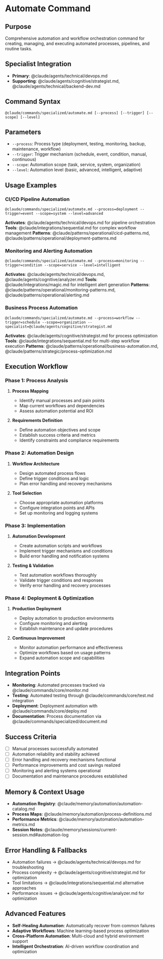 # Automate Command

## Purpose
Comprehensive automation and workflow orchestration command for creating, managing, and executing automated processes, pipelines, and routine tasks.

## Specialist Integration
- **Primary**: @claude/agents/technical/devops.md
- **Supporting**: @claude/agents/cognitive/strategist.md, @claude/agents/technical/backend-dev.md

## Command Syntax
```
@claude/commands/specialized/automate.md [--process] [--trigger] [--scope] [--level]
```

## Parameters
- `--process`: Process type (deployment, testing, monitoring, backup, maintenance, workflow)
- `--trigger`: Trigger mechanism (schedule, event, condition, manual, continuous)
- `--scope`: Automation scope (task, service, system, organization)
- `--level`: Automation level (basic, advanced, intelligent, adaptive)

## Usage Examples

### CI/CD Pipeline Automation
```
@claude/commands/specialized/automate.md --process=deployment --trigger=event --scope=system --level=advanced
```
**Activates**: @claude/agents/technical/devops.md for pipeline orchestration
**Tools**: @claude/integrations/sequential.md for complex workflow management
**Patterns**: @claude/patterns/operational/cicd-patterns.md, @claude/patterns/operational/deployment-patterns.md

### Monitoring and Alerting Automation
```
@claude/commands/specialized/automate.md --process=monitoring --trigger=condition --scope=service --level=intelligent
```
**Activates**: @claude/agents/technical/devops.md, @claude/agents/cognitive/analyzer.md
**Tools**: @claude/integrations/magic.md for intelligent alert generation
**Patterns**: @claude/patterns/operational/monitoring-patterns.md, @claude/patterns/operational/alerting.md

### Business Process Automation
```
@claude/commands/specialized/automate.md --process=workflow --trigger=schedule --scope=organization --specialist=@claude/agents/cognitive/strategist.md
```
**Activates**: @claude/agents/cognitive/strategist.md for process optimization
**Tools**: @claude/integrations/sequential.md for multi-step workflow execution
**Patterns**: @claude/patterns/operational/business-automation.md, @claude/patterns/strategic/process-optimization.md

## Execution Workflow

### Phase 1: Process Analysis
1. **Process Mapping**
   - Identify manual processes and pain points
   - Map current workflows and dependencies
   - Assess automation potential and ROI

2. **Requirements Definition**
   - Define automation objectives and scope
   - Establish success criteria and metrics
   - Identify constraints and compliance requirements

### Phase 2: Automation Design
1. **Workflow Architecture**
   - Design automated process flows
   - Define trigger conditions and logic
   - Plan error handling and recovery mechanisms

2. **Tool Selection**
   - Choose appropriate automation platforms
   - Configure integration points and APIs
   - Set up monitoring and logging systems

### Phase 3: Implementation
1. **Automation Development**
   - Create automation scripts and workflows
   - Implement trigger mechanisms and conditions
   - Build error handling and notification systems

2. **Testing & Validation**
   - Test automation workflows thoroughly
   - Validate trigger conditions and responses
   - Verify error handling and recovery processes

### Phase 4: Deployment & Optimization
1. **Production Deployment**
   - Deploy automation to production environments
   - Configure monitoring and alerting
   - Establish maintenance and update procedures

2. **Continuous Improvement**
   - Monitor automation performance and effectiveness
   - Optimize workflows based on usage patterns
   - Expand automation scope and capabilities

## Integration Points
- **Monitoring**: Automated processes tracked via @claude/commands/core/monitor.md
- **Testing**: Automated testing through @claude/commands/core/test.md integration
- **Deployment**: Deployment automation with @claude/commands/core/deploy.md
- **Documentation**: Process documentation via @claude/commands/specialized/document.md

## Success Criteria
- [ ] Manual processes successfully automated
- [ ] Automation reliability and stability achieved
- [ ] Error handling and recovery mechanisms functional
- [ ] Performance improvements and cost savings realized
- [ ] Monitoring and alerting systems operational
- [ ] Documentation and maintenance procedures established

## Memory & Context Usage
- **Automation Registry**: @claude/memory/automation/automation-catalog.md
- **Process Maps**: @claude/memory/automation/process-definitions.md
- **Performance Metrics**: @claude/memory/automation/automation-metrics.md
- **Session Notes**: @claude/memory/sessions/current-session.md#automation-log

## Error Handling & Fallbacks
- Automation failures → @claude/agents/technical/devops.md for troubleshooting
- Process complexity → @claude/agents/cognitive/strategist.md for optimization
- Tool limitations → @claude/integrations/sequential.md alternative approaches
- Performance issues → @claude/agents/cognitive/analyzer.md for optimization

## Advanced Features
- **Self-Healing Automation**: Automatically recover from common failures
- **Adaptive Workflows**: Machine learning-based process optimization
- **Cross-Platform Automation**: Multi-cloud and hybrid environment support
- **Intelligent Orchestration**: AI-driven workflow coordination and optimization
